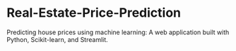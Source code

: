 # Real-Estate-Price-Prediction
Predicting house prices using machine learning: A web application built with Python, Scikit-learn, and Streamlit.
